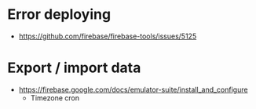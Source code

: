  
 
 # Error deploying 
  - https://github.com/firebase/firebase-tools/issues/5125
 
 
 # Export / import data
  - https://firebase.google.com/docs/emulator-suite/install_and_configure
    - Timezone cron
